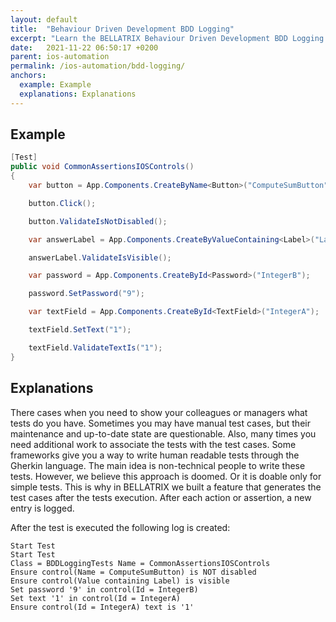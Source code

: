```yaml
---
layout: default
title:  "Behaviour Driven Development BDD Logging"
excerpt: "Learn the BELLATRIX Behaviour Driven Development BDD Logging works and how to use it."
date:   2021-11-22 06:50:17 +0200
parent: ios-automation
permalink: /ios-automation/bdd-logging/
anchors:
  example: Example
  explanations: Explanations
---
```

Example
-------
```csharp
[Test]
public void CommonAssertionsIOSControls()
{
    var button = App.Components.CreateByName<Button>("ComputeSumButton");

    button.Click();

    button.ValidateIsNotDisabled();

    var answerLabel = App.Components.CreateByValueContaining<Label>("Label");

    answerLabel.ValidateIsVisible();

    var password = App.Components.CreateById<Password>("IntegerB");

    password.SetPassword("9");

    var textField = App.Components.CreateById<TextField>("IntegerA");

    textField.SetText("1");

    textField.ValidateTextIs("1");
}
```

Explanations
------------
There cases when you need to show your colleagues or managers what tests do you have. Sometimes you may have manual test cases, but their maintenance and up-to-date state are questionable. Also, many times you need additional work to associate the tests with the test cases. Some frameworks give you a way to write human readable tests through the Gherkin language. The main idea is non-technical people to write these tests. However, we believe this approach is doomed. Or it is doable only for simple tests. This is why in BELLATRIX we built a feature that generates the test cases after the tests execution. After each action or assertion, a new entry is logged.

After the test is executed the following log is created:

```
Start Test
Start Test
Class = BDDLoggingTests Name = CommonAssertionsIOSControls
Ensure control(Name = ComputeSumButton) is NOT disabled
Ensure control(Value containing Label) is visible
Set password '9' in control(Id = IntegerB)
Set text '1' in control(Id = IntegerA)
Ensure control(Id = IntegerA) text is '1'
```